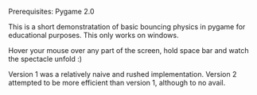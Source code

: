 Prerequisites: Pygame 2.0

This is a short demonstratation of basic bouncing physics in pygame for educational purposes.
This only works on windows.

Hover your mouse over any part of the screen, hold space bar and watch the spectacle unfold :)

Version 1 was a relatively naive and rushed implementation.
Version 2 attempted to be more efficient than version 1, although to no avail.
